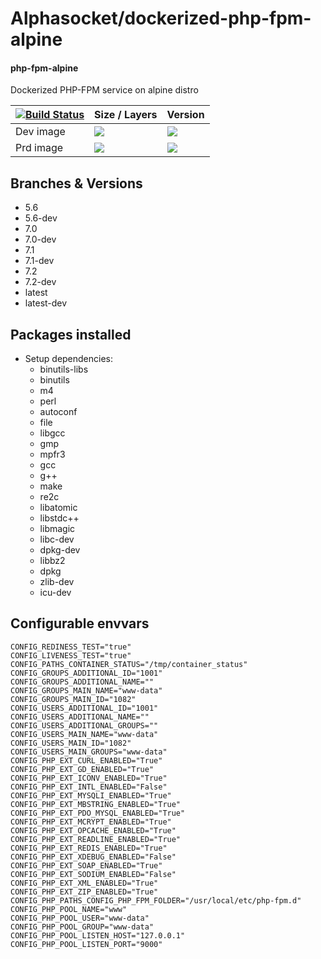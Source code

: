 # Alphasocket/dockerized-php-fpm-alpine
#### php-fpm-alpine
Dockerized PHP-FPM service on alpine distro


| [![Build Status](https://semaphoreci.com/api/v1/alphasocket/dockerized-php-fpm-alpine/branches/5.6/badge.svg)](https://semaphoreci.com/alphasocket/dockerized-php-fpm-alpine) | Size / Layers | Version |
| ----- | ----- | ----- |
| Dev image | [![](https://images.microbadger.com/badges/image/03192859189254/dockerized-php-fpm-alpine:5.6.svg)](https://microbadger.com/images/03192859189254/php-fpm-alpine:5.6 ) | [![](https://images.microbadger.com/badges/version/03192859189254/dockerized-php-fpm-alpine:5.6.svg)](https://microbadger.com/images/03192859189254/php-fpm-alpine:5.6) |
| Prd image | [![](https://images.microbadger.com/badges/image/alphasocket/php-fpm-alpine:5.6.svg)](https://microbadger.com/images/alphasocket/php-fpm-alpine:5.6 ) | [![](https://images.microbadger.com/badges/version/alphasocket/php-fpm-alpine:5.6.svg)](https://microbadger.com/images/alphasocket/php-fpm-alpine:5.6) |

## Branches & Versions
- 5.6
- 5.6-dev
- 7.0
- 7.0-dev
- 7.1
- 7.1-dev
- 7.2
- 7.2-dev
- latest
- latest-dev


## Packages installed
- Setup dependencies:
  + binutils-libs
  + binutils
  + m4
  + perl
  + autoconf
  + file
  + libgcc
  + gmp
  + mpfr3
  + gcc
  + g++
  + make
  + re2c
  + libatomic
  + libstdc++
  + libmagic
  + libc-dev
  + dpkg-dev
  + libbz2
  + dpkg
  + zlib-dev
  + icu-dev


## Configurable envvars
~~~
CONFIG_REDINESS_TEST="true"
CONFIG_LIVENESS_TEST="true"
CONFIG_PATHS_CONTAINER_STATUS="/tmp/container_status"
CONFIG_GROUPS_ADDITIONAL_ID="1001"
CONFIG_GROUPS_ADDITIONAL_NAME=""
CONFIG_GROUPS_MAIN_NAME="www-data"
CONFIG_GROUPS_MAIN_ID="1082"
CONFIG_USERS_ADDITIONAL_ID="1001"
CONFIG_USERS_ADDITIONAL_NAME=""
CONFIG_USERS_ADDITIONAL_GROUPS=""
CONFIG_USERS_MAIN_NAME="www-data"
CONFIG_USERS_MAIN_ID="1082"
CONFIG_USERS_MAIN_GROUPS="www-data"
CONFIG_PHP_EXT_CURL_ENABLED="True"
CONFIG_PHP_EXT_GD_ENABLED="True"
CONFIG_PHP_EXT_ICONV_ENABLED="True"
CONFIG_PHP_EXT_INTL_ENABLED="False"
CONFIG_PHP_EXT_MYSQLI_ENABLED="True"
CONFIG_PHP_EXT_MBSTRING_ENABLED="True"
CONFIG_PHP_EXT_PDO_MYSQL_ENABLED="True"
CONFIG_PHP_EXT_MCRYPT_ENABLED="True"
CONFIG_PHP_EXT_OPCACHE_ENABLED="True"
CONFIG_PHP_EXT_READLINE_ENABLED="True"
CONFIG_PHP_EXT_REDIS_ENABLED="True"
CONFIG_PHP_EXT_XDEBUG_ENABLED="False"
CONFIG_PHP_EXT_SOAP_ENABLED="True"
CONFIG_PHP_EXT_SODIUM_ENABLED="False"
CONFIG_PHP_EXT_XML_ENABLED="True"
CONFIG_PHP_EXT_ZIP_ENABLED="True"
CONFIG_PHP_PATHS_CONFIG_PHP_FPM_FOLDER="/usr/local/etc/php-fpm.d"
CONFIG_PHP_POOL_NAME="www"
CONFIG_PHP_POOL_USER="www-data"
CONFIG_PHP_POOL_GROUP="www-data"
CONFIG_PHP_POOL_LISTEN_HOST="127.0.0.1"
CONFIG_PHP_POOL_LISTEN_PORT="9000"
~~~
